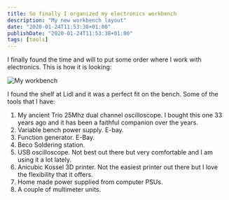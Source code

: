 ```yaml
---
title: So finally I organized my electronics workbench
description: "My new workbench layout"
date: "2020-01-24T11:53:38+01:00"
publishDate: "2020-01-24T11:53:38+01:00"
tags: [tools]
---
```


I finally found the time and will to put some order where I work with electronics. This is how it is looking:

![My workbench](/post/img/workdesk.jpg)

I found the shelf at Lidl and it was a perfect fit on the bench. Some of the tools that I have:

1. My ancient Trio 25Mhz dual channel oscilloscope. I bought this one 33 years ago and it has been a faithful companion over the years.
2. Variable bench power supply. E-bay.
3. Function generator. E-Bay.
4. Beco Soldering station.
5. USB oscilloscope. Not best out there but very comfortable and I am using it a lot lately.
6. Anicubic Kossel 3D printer. Not the easiest printer out there but I love the flexibility that it offers.
7. Home made power supplied from computer PSUs.
8. A couple of multimeter units.
